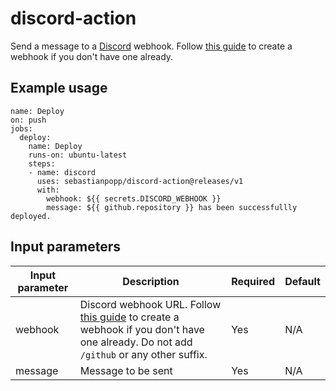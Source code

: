 # discord-action

Send a message to a [Discord](https://discord.com/) webhook. Follow [this guide](https://support.discord.com/hc/en-us/articles/228383668-Intro-to-Webhooks) to create a webhook if you don't have one already.

## Example usage

```
name: Deploy
on: push
jobs:
  deploy:
    name: Deploy
    runs-on: ubuntu-latest
    steps:
    - name: discord
      uses: sebastianpopp/discord-action@releases/v1
      with:
        webhook: ${{ secrets.DISCORD_WEBHOOK }}
        message: ${{ github.repository }} has been successfullly deployed.
```

## Input parameters

Input parameter | Description | Required | Default
--- | --- | --- | ---
webhook | Discord webhook URL. Follow [this guide](https://support.discord.com/hc/en-us/articles/228383668-Intro-to-Webhooks) to create a webhook if you don't have one already. Do not add `/github` or any other suffix. | Yes | N/A
message | Message to be sent | Yes | N/A
